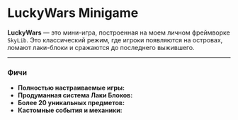 # LuckyWars Minigame

**LuckyWars** — это мини-игра, построенная на моем личном фреймворке `SkyLib`. Это классический режим, где игроки появляются на островах, ломают лаки-блоки и сражаются до последнего выжившего.

---

### Фичи

- **Полностью настраиваемые игры:** 
- **Продуманная система Лаки Блоков:** 
- **Более 20 уникальных предметов:**
- **Кастомные события и механики:** 

